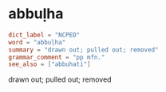 # abbuḷha

``` toml
dict_label = "NCPED"
word = "abbuḷha"
summary = "drawn out; pulled out; removed"
grammar_comment = "pp mfn."
see_also = ["abbuhati"]
```

drawn out; pulled out; removed

